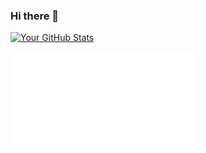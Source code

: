 ### Hi there 👋

[![Your GitHub Stats](https://github-readme-stats.vercel.app/api?username=grunde1234&show_icons=true&theme=radical)](https://github.com/YourGitHubUsername)



![GitHub repo file count (file extension)]("https://cdn.jsdelivr.net/gh/devicons/devicon@v2.15.1/devicon.min.css)
